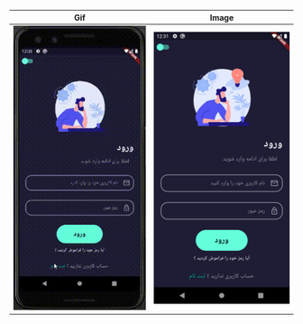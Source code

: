

| Gif  | Image |
| ------------- | ------------- |
|  <img src="https://github.com/fluttersample/ui_login/blob/main/view.gif" width="300" />| <img src="https://github.com/fluttersample/ui_login/blob/main/sc.png" width="300" />  |









